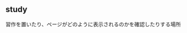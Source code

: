 ## study
習作を置いたり、ページがどのように表示されるのかを確認したりする場所

<style>
  #ccby4,  #cc0, #_p_list {
    display: none;
  }
</style>

